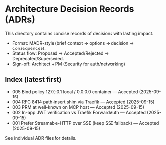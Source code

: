 # Architecture Decision Records (ADRs)

This directory contains concise records of decisions with lasting impact.

- Format: MADR-style (brief context → options → decision → consequences).
- Status flow: Proposed → Accepted/Rejected → Deprecated/Superseded.
- Sign-off: Architect + PM (Security for auth/networking)

## Index (latest first)
 - 005 Bind policy 127.0.0.1 local / 0.0.0.0 container — Accepted (2025-09-15)
 - 004 RFC 8414 path-insert shim via Traefik — Accepted (2025-09-15)
 - 003 PRM at well-known on MCP host — Accepted (2025-09-15)
 - 002 In-app JWT verification vs Traefik ForwardAuth — Accepted (2025-09-15)
 - 001 Prefer Streamable-HTTP over SSE (keep SSE fallback) — Accepted (2025-09-15)

See individual ADR files for details.
